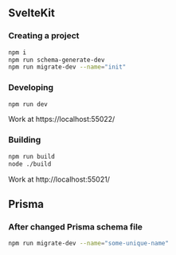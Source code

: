 ## SvelteKit

### Creating a project

```bash
npm i
npm run schema-generate-dev
npm run migrate-dev --name="init"
```

### Developing

```bash
npm run dev
```

Work at https://localhost:55022/

### Building

```bash
npm run build
node ./build
```

Work at http://localhost:55021/

## Prisma

### After changed Prisma schema file

```bash
npm run migrate-dev --name="some-unique-name"
```
